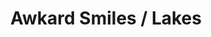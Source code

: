 ---
ee_id: '4118'
site: '1'
type: '2'
url: 2013-190-awkard-smiles-lakes
title: Awkard Smiles / Lakes
year: '2013'
display_year: '2013'
medium: 1920x1080 H.264/MPEG-4 Part 10 looped digital file (from ​lossless ​Quicktime
  Animation master), media player, 70” flatscreen, armature, various cables
dims: 79 x 36.5 x 11 inches
pitch:
ps:
live_url:
related:
youtube:
related_code:
imgs: awkward-smiles-lakes-2013-190-full-Heart-01-database-SM.jpg
subheading:
download:
add_credit:
commission:
layout: things-i-made
---